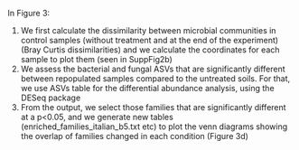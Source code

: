 In Figure 3:
1) We first calculate the dissimilarity between microbial communities in control samples (without treatment and at the end of the experiment)(Bray Curtis dissimilarities) and we calculate the coordinates for each sample to plot them (seen in SuppFig2b)
3) We assess the bacterial and fungal ASVs that are significantly different between repopulated samples compared to the untreated soils. For that, we use ASVs table for the differential abundance analysis, using the DESeq package
4) From the output, we select those families that are significantly different at a p<0.05, and we generate new tables (enriched_families_italian_b5.txt etc) to plot the venn diagrams showing the overlap of families changed in each condition (Figure 3d)
